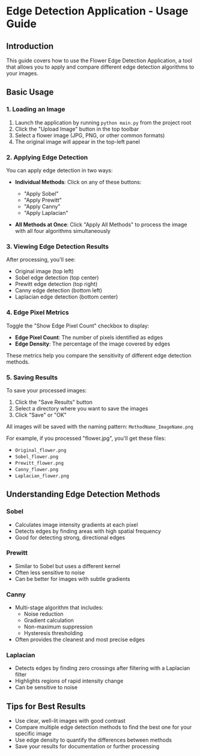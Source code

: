 # Edge Detection Application - Usage Guide

## Introduction

This guide covers how to use the Flower Edge Detection Application, a tool that allows you to apply and compare different edge detection algorithms to your images.

## Basic Usage

### 1. Loading an Image

1. Launch the application by running `python main.py` from the project root
2. Click the "Upload Image" button in the top toolbar
3. Select a flower image (JPG, PNG, or other common formats)
4. The original image will appear in the top-left panel

### 2. Applying Edge Detection

You can apply edge detection in two ways:

- **Individual Methods**: Click on any of these buttons:

  - "Apply Sobel"
  - "Apply Prewitt"
  - "Apply Canny"
  - "Apply Laplacian"

- **All Methods at Once**: Click "Apply All Methods" to process the image with all four algorithms simultaneously

### 3. Viewing Edge Detection Results

After processing, you'll see:

- Original image (top left)
- Sobel edge detection (top center)
- Prewitt edge detection (top right)
- Canny edge detection (bottom left)
- Laplacian edge detection (bottom center)

### 4. Edge Pixel Metrics

Toggle the "Show Edge Pixel Count" checkbox to display:

- **Edge Pixel Count**: The number of pixels identified as edges
- **Edge Density**: The percentage of the image covered by edges

These metrics help you compare the sensitivity of different edge detection methods.

### 5. Saving Results

To save your processed images:

1. Click the "Save Results" button
2. Select a directory where you want to save the images
3. Click "Save" or "OK"

All images will be saved with the naming pattern: `MethodName_ImageName.png`

For example, if you processed "flower.jpg", you'll get these files:

- `Original_flower.png`
- `Sobel_flower.png`
- `Prewitt_flower.png`
- `Canny_flower.png`
- `Laplacian_flower.png`

## Understanding Edge Detection Methods

### Sobel

- Calculates image intensity gradients at each pixel
- Detects edges by finding areas with high spatial frequency
- Good for detecting strong, directional edges

### Prewitt

- Similar to Sobel but uses a different kernel
- Often less sensitive to noise
- Can be better for images with subtle gradients

### Canny

- Multi-stage algorithm that includes:
  - Noise reduction
  - Gradient calculation
  - Non-maximum suppression
  - Hysteresis thresholding
- Often provides the cleanest and most precise edges

### Laplacian

- Detects edges by finding zero crossings after filtering with a Laplacian filter
- Highlights regions of rapid intensity change
- Can be sensitive to noise

## Tips for Best Results

- Use clear, well-lit images with good contrast
- Compare multiple edge detection methods to find the best one for your specific image
- Use edge density to quantify the differences between methods
- Save your results for documentation or further processing
